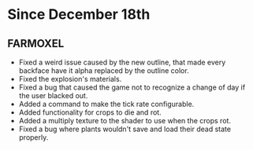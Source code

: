 # Since December 18th

## FARMOXEL
+ Fixed a weird issue caused by the new outline, that made every backface have it alpha replaced by the outline color.
+ Fixed the explosion's materials.
+ Fixed a bug that caused the game not to recognize a change of day if the user blacked out.
+ Added a command to make the tick rate configurable.
+ Added functionality for crops to die and rot.
+ Added a multiply texture to the shader to use when the crops rot.
+ Fixed a bug where plants wouldn't save and load their dead state properly.